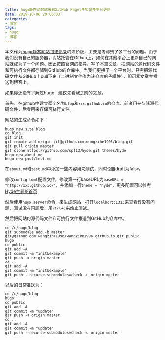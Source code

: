 ```yaml
---
title: hugo静态网站部署到GitHub Pages并实现多平台更新
date: 2019-10-06 20:06:03
categories:
- 博客
tags:
- hugo
- 博客
---
```


本文作为[hugo静态网站搭建记录]()的进阶版，主要是考虑到了多平台的问题。由于我们没有自己的服务器，网站托管在Github上，如何在其他平台上更新自己的网站就成为了一个问题。因此按照[官网的指导](https://gohugo.io/hosting-and-deployment/hosting-on-github/)，写了本篇文章，把网站的源代码文件和可执行文件都存储到GitHub的仓库中。当我们更换了一个平台时，只需把源代码文件从GitHub上pull下来（二进制文件作为该仓库的子模块），即可写文章并推送到博客上。

<!-- more -->

如果你还没有了解过hugo，建议先看我之前的文章。

首先，在github中建立两个名为`blog`和`xxx.github.io`的仓库，前者用来存储源代码文件，后者用来存储可执行文件。

网站的生成命令如下：

```shell
hugo new site blog
cd blog
git init
git remote add origin git@github.com:wangzihe1996/blog.git
git pull origin master
git clone https://github.com/spf13/hyde.git themes/hyde
hugo new about.md
hugo new post/test.md
```

在`about.md`和`test.md`中添加一些内容用来测试，同时设置draft为false。

修改`config.toml`配置文件，修改第一行baseURL为`baseURL = "http://xxx.github.io/"`，并添加一行`theme = "hyde"`，更多配置可以参考[Hyde主题的首页](https://themes.gohugo.io/hyde/)

然后使用`hugo server`命令，来生成网站，打开`localhost:1313`来查看有没有问题，测试没有问题后，用`ctrl+c`来终止测试。

然后把网站的源代码文件和可执行文件推送到GitHub的仓库中。

```shell
cd /c/hugo/blog
git submodule add -b master git@github.com:wangzihe1996/wangzihe1996.github.io.git public
hugo
cd public
git add -A
git commit -m "init&example"
git push -u origin master
cd ..
git add -A
git commit -m "init&example"
git push --recurse-submodules=check -u origin master
```

以后的日常推送为：

```shell
cd /c/hugo/blog
hugo
cd public
git add -A
git commit -m "update"
git push -u origin master
cd ..
git add -A
git commit -m "update"
git push --recurse-submodules=check -u origin master
```

